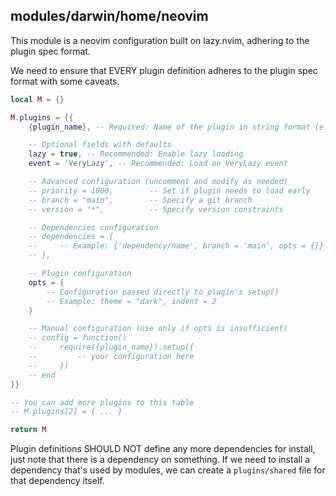 ## modules/darwin/home/neovim

This module is a neovim configuration built on lazy.nvim, adhering to the plugin spec format.

We need to ensure that EVERY plugin definition adheres to the plugin spec format with some caveats.

```lua
local M = {}

M.plugins = {{
    {plugin_name}, -- Required: Name of the plugin in string format (e.g. 'nvim-treesitter/nvim-treesitter')

    -- Optional fields with defaults
    lazy = true, -- Recommended: Enable lazy loading
    event = 'VeryLazy', -- Recommended: Load on VeryLazy event

    -- Advanced configuration (uncomment and modify as needed)
    -- priority = 1000,        -- Set if plugin needs to load early
    -- branch = "main",        -- Specify a git branch
    -- version = "*",          -- Specify version constraints

    -- Dependencies configuration
    -- dependencies = {
    --     -- Example: {'dependency/name', branch = 'main', opts = {}}
    -- },

    -- Plugin configuration
    opts = {
        -- Configuration passed directly to plugin's setup()
        -- Example: theme = "dark", indent = 2
    }

    -- Manual configuration (use only if opts is insufficient)
    -- config = function()
    --     require({plugin_name}).setup({
    --         -- your configuration here
    --     })
    -- end
}}

-- You can add more plugins to this table
-- M.plugins[2] = { ... }

return M
```

Plugin definitions SHOULD NOT define any more dependencies for install, just note that there is a dependency on something. If we need to install a dependency that's used by modules, we can create a `plugins/shared` file for that dependency itself.
